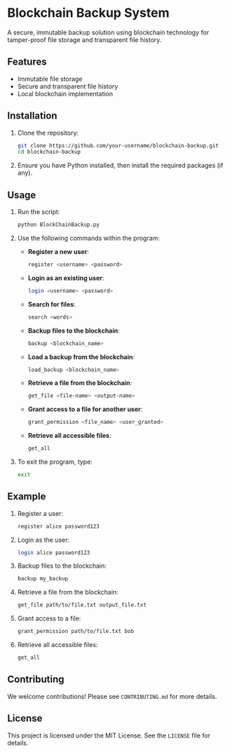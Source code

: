 
# Blockchain Backup System

A secure, immutable backup solution using blockchain technology for tamper-proof file storage and transparent file history.

## Features

- Immutable file storage
- Secure and transparent file history
- Local blockchain implementation

## Installation

1. Clone the repository:
   ```bash
   git clone https://github.com/your-username/blockchain-backup.git
   cd blockchain-backup
   ```

2. Ensure you have Python installed, then install the required packages (if any).

## Usage

1. Run the script:
   ```bash
   python BlockChainBackup.py
   ```

2. Use the following commands within the program:

   - **Register a new user**:
     ```bash
     register <username> <password>
     ```

   - **Login as an existing user**:
     ```bash
     login <username> <password>
     ```

   - **Search for files**:
     ```bash
     search <words>
     ```

   - **Backup files to the blockchain**:
     ```bash
     backup <blockchain_name>
     ```

   - **Load a backup from the blockchain**:
     ```bash
     load_backup <blockchain_name>
     ```

   - **Retrieve a file from the blockchain**:
     ```bash
     get_file <file-name> <output-name>
     ```

   - **Grant access to a file for another user**:
     ```bash
     grant_permission <file_name> <user_granted>
     ```

   - **Retrieve all accessible files**:
     ```bash
     get_all
     ```

3. To exit the program, type:
   ```bash
   exit
   ```

## Example

1. Register a user:
   ```bash
   register alice password123
   ```

2. Login as the user:
   ```bash
   login alice password123
   ```

3. Backup files to the blockchain:
   ```bash
   backup my_backup
   ```

4. Retrieve a file from the blockchain:
   ```bash
   get_file path/to/file.txt output_file.txt
   ```

5. Grant access to a file:
   ```bash
   grant_permission path/to/file.txt bob
   ```

6. Retrieve all accessible files:
   ```bash
   get_all
   ```

## Contributing

We welcome contributions! Please see `CONTRIBUTING.md` for more details.

## License

This project is licensed under the MIT License. See the `LICENSE` file for details.
